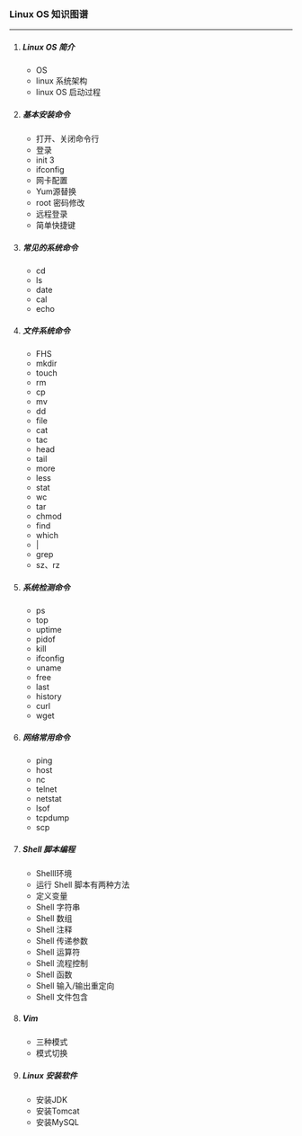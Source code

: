 ### Linux OS 知识图谱

------

1. ##### Linux OS 简介

   - OS
   - linux 系统架构
   - linux OS 启动过程

2. ##### 基本安装命令

   - 打开、关闭命令行
   - 登录
   - init 3
   - ifconfig
   - 网卡配置
   - Yum源替换
   - root 密码修改
   - 远程登录
   - 简单快捷键

3. ##### 常见的系统命令

   - cd
   - ls
   - date
   - cal
   - echo

4. ##### 文件系统命令

   - FHS
   - mkdir
   - touch
   - rm
   - cp
   - mv
   - dd
   - file
   - cat
   - tac
   - head
   - tail
   - more
   - less
   - stat
   - wc
   - tar
   - chmod
   - find
   - which
   - |
   - grep
   - sz、rz

5. ##### 系统检测命令

   - ps
   - top
   - uptime
   - pidof
   - kill
   - ifconfig
   - uname
   - free
   - last
   - history
   - curl
   - wget
   
6. ##### 网络常用命令

   - ping
   - host
   - nc
   - telnet
   - netstat
   - lsof
   - tcpdump
   - scp

7. ##### Shell 脚本编程

   - Shelll环境
   - 运行 Shell 脚本有两种方法
   - 定义变量
   - Shell 字符串
   - Shell 数组
   - Shell 注释
   - Shell 传递参数
   - Shell 运算符
   - Shell 流程控制
   - Shell 函数
   - Shell 输入/输出重定向
   - Shell 文件包含

8. ##### Vim

   - 三种模式
   - 模式切换

9. ##### Linux 安装软件

   - 安装JDK
   - 安装Tomcat
   - 安装MySQL

